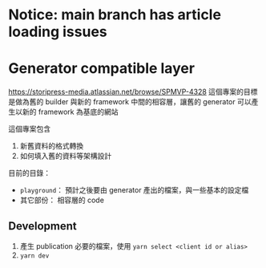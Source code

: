 # Notice: main branch has article loading issues

# Generator compatible layer

https://storipress-media.atlassian.net/browse/SPMVP-4328
這個專案的目標是做為舊的 builder 與新的 framework 中間的相容層，讓舊的 generator 可以產生以新的 framework 為基底的網站

這個專案包含
1. 新舊資料的格式轉換
2. 如何填入舊的資料等架構設計

目前的目錄：
- `playground`： 預計之後要由 generator 產出的檔案，與一些基本的設定檔
- 其它部份： 相容層的 code

## Development

1. 產生 publication 必要的檔案，使用 `yarn select <client id or alias>`
2. `yarn dev`

